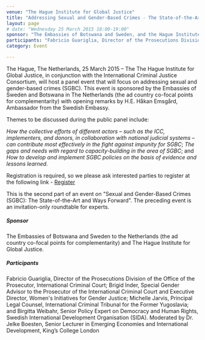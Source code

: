 ```yaml
---
venue: "The Hague Institute for Global Justice"
title: "Addressing Sexual and Gender-Based Crimes - The State-of-the-Art and Ways Forward"
layout: page
# date: "Wednesday 25 March 2015 18:00-19:00"
sponsor: "The Embassies of Botswana and Sweden, and the Hague Institute for Global Justice in conjunction with the International Criminal Justice Consortium"
participants: "Fabricio Guariglia, Director of the Prosecutions Division of the Office of the Prosecutor, International Criminal Court; Brigid Inder, Special Gender Advisor to the Prosecutor of the International Criminal Court and Executive Director, Women's Initiatives for Gender Justice; Michelle Jarvis, Principal Legal Counsel, International Criminal Tribunal for the Former Yugoslavia; and Birgitta Weibahr, Senior Policy Expert on Democracy and Human Rights, Swedish International Development Organisation (SIDA). Moderated by Dr. Jelke Boesten, Senior Lecturer in Emerging Economies and International Development, King’s College London"
category: Event

---
```


The Hague, The Netherlands, 25 March  2015 – The The Hague Institute for Global Justice, in conjunction with the International Criminal Justice Consortium, will host a panel event that will focus on addressing sexual and gender-based crimes (SGBC). This event is sponsored by the Embassies of Sweden and Botswana in The Netherlands (the ad country co-focal points for complementarity) with opening remarks by H.E. Håkan Emsgård, Ambassador from the Swedish Embassy.

Themes to be discussed during the public panel include:
 
*How the collective efforts of different actors – such as the ICC, implementers, and donors, in collaboration with national judicial systems – can contribute most effectively in the fight against impunity for SGBC*;
*The gaps and needs with regard to capacity-building in the area of SGBC*; and
*How to develop and implement SGBC policies on the basis of evidence and lessons learned.*

Registration is required, so we please ask interested parties to register at the following link - [Register](http://www.eventbrite.com/e/public-panel-sexual-and-gender-based-crimes-sgbc-the-state-of-the-art-and-ways-forward-registration-15925401304)

This is the second part of an event on "Sexual and Gender-Based Crimes (SGBC): The State-of-the-Art and Ways Forward". The preceding event is an invitation-only roundtable for experts.

##### Sponsor

The Embassies of Botswana and Sweden to the Netherlands (the ad country co-focal points for complementarity) and The Hague Institute for Global Justice. 

##### Participants

Fabricio Guariglia, Director of the Prosecutions Division of the Office of the Prosecutor, International Criminal Court; Brigid Inder, Special Gender Advisor to the Prosecutor of the International Criminal Court and Executive Director, Women's Initiatives for Gender Justice; Michelle Jarvis, Principal Legal Counsel, International Criminal Tribunal for the Former Yugoslavia; and Birgitta Weibahr, Senior Policy Expert on Democracy and Human Rights, Swedish International Development Organisation (SIDA). Moderated by Dr. Jelke Boesten, Senior Lecturer in Emerging Economies and International Development, King’s College London
